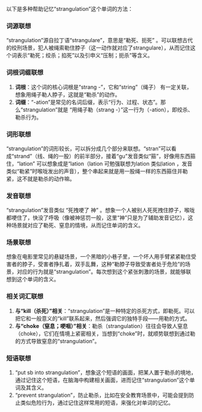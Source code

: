 以下是多种帮助记忆“strangulation”这个单词的方法：

### 词源联想
“strangulation”源自拉丁语“strangulare”，意思是“勒死、扼死” 。可以联想古代的绞刑场景，犯人被绳索勒住脖子（这一动作就对应了strangulare），从而记住这个词表示“勒死；绞杀；掐死”以及引申义“压制；扼杀”等含义。

### 词根词缀联想
1. **词根**：这个词的核心词根是“strang -”，它和“string”（绳子） 有一定关联，想象用绳子勒人脖子，这就是“勒杀”的动作。
2. **词缀**：“-ation”是常见的名词后缀，表示“行为、过程、状态”。那么“strangulation”就是 “用绳子勒（strang -）”这一行为（-ation），即绞杀、勒杀行为。

### 词形联想
“strangulation”的词形较长，可以拆分成几个部分来联想。“stran”可以看成“strand”（线、绳的一股）的前半部分，接着“gu”发音类似“箍”，好像用东西箍住，“lation” 可以想象成是“lation（lation 可勉强联想为lation 类似lation ，发音类似“勒紧”时喉咙发出的声音），整个串起来就是用一股绳一样的东西箍住并勒紧，这不就是勒杀的动作嘛。

### 发音联想
“strangulation”发音类似 “死拽哽了 神” 。想象一个人被别人死死拽住脖子，喉咙都哽住了，快没了呼吸（像被神惩罚一般，这里“神”只是为了辅助发音记忆），这种场景就对应了勒死、窒息的情境，从而记住单词的含义。

### 场景联想
想象在电影里常见的悬疑场景，一个黑暗的小巷子里，一个坏人用手臂紧紧勒住受害者的脖子，受害者挣扎着，双手乱舞，这种“勒脖子导致受害者处于危险”的场景，对应的行为就是“strangulation”。每次想到这个紧张刺激的场景，就能够联想到这个单词的含义。

### 相关词汇联想
1. **与“kill（杀死）”相关**：“strangulation”是一种特定的杀死方式，即勒死。可以把它和一般意义的“kill”联系起来，然后强调它的独特手段——用勒的方式。
2. **与“choke（窒息；哽咽）”相关**：勒杀（strangulation）往往会导致人窒息（choke），它们在情境上紧密相关，当想到“choke”时，就顺势联想到通过勒的方式导致窒息的“strangulation”。

### 短语联想
1. “put sb into strangulation”，想象这个短语的画面，把某人置于勒杀的境地，通过记住这个短语，在脑海中构建相关画面，进而记住“strangulation”这个单词及其含义。
2. “prevent strangulation”，防止勒杀，比如在安全教育场景中，可能会提到防止类似危险行为，通过记住这样常用的短语，来强化对单词的记忆。 